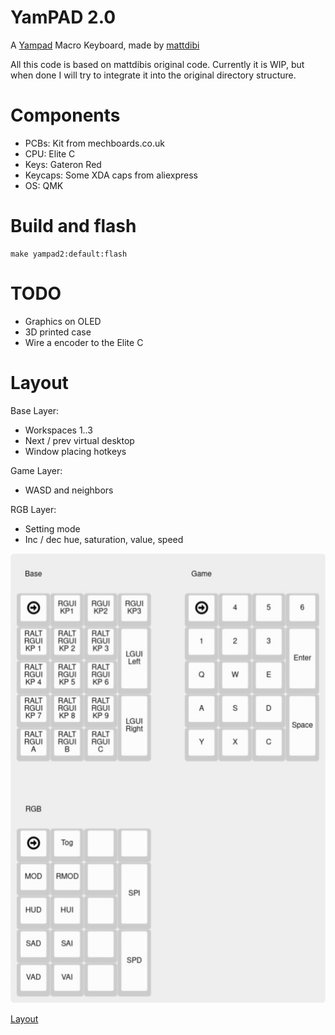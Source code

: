 # YamPAD 2.0

A [Yampad](https://github.com/mattdibi/yampad) Macro Keyboard, made by [mattdibi](https://github.com/mattdibi)

All this code is based on mattdibis original code. Currently it is WIP, but when done I will try to integrate it into the original directory structure.

# Components

- PCBs: Kit from mechboards.co.uk
- CPU: Elite C
- Keys: Gateron Red
- Keycaps: Some XDA caps from aliexpress
- OS: QMK

# Build and flash

    make yampad2:default:flash

# TODO

- Graphics on OLED
- 3D printed case
- Wire a encoder to the Elite C

# Layout

Base Layer:

- Workspaces 1..3
- Next / prev virtual desktop
- Window placing hotkeys

Game Layer:

- WASD and neighbors

RGB Layer:

- Setting mode
- Inc / dec hue, saturation, value, speed

![Layout](keyboard-layout.jpg)

[Layout](http://www.keyboard-layout-editor.com/#/gists/dabc14c341cc6295318cdff5066702d0)
